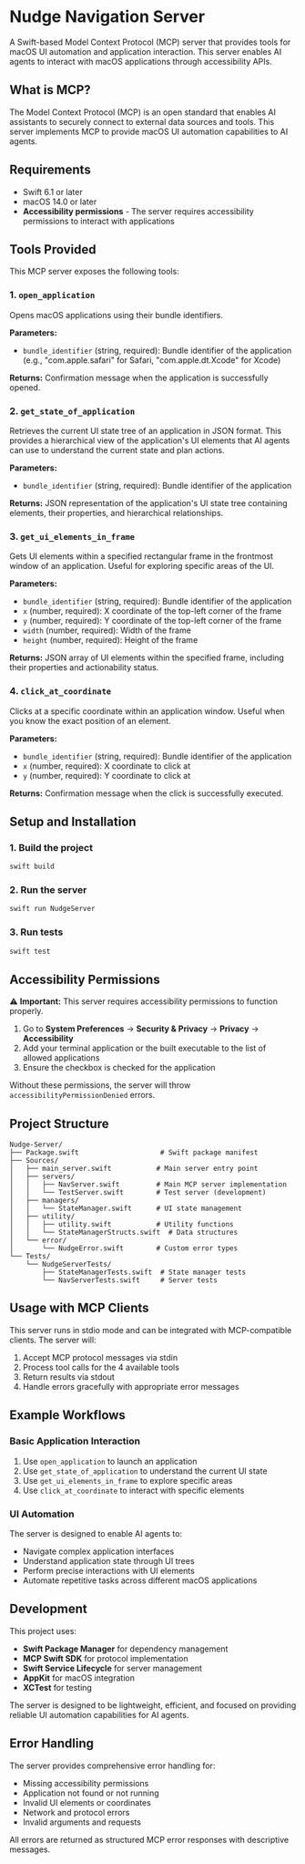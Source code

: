# Nudge Navigation Server

A Swift-based Model Context Protocol (MCP) server that provides tools for macOS UI automation and application interaction. This server enables AI agents to interact with macOS applications through accessibility APIs.

## What is MCP?

The Model Context Protocol (MCP) is an open standard that enables AI assistants to securely connect to external data sources and tools. This server implements MCP to provide macOS UI automation capabilities to AI agents.

## Requirements

- Swift 6.1 or later
- macOS 14.0 or later
- **Accessibility permissions** - The server requires accessibility permissions to interact with applications

## Tools Provided

This MCP server exposes the following tools:

### 1. `open_application`
Opens macOS applications using their bundle identifiers.

**Parameters:**
- `bundle_identifier` (string, required): Bundle identifier of the application (e.g., "com.apple.safari" for Safari, "com.apple.dt.Xcode" for Xcode)

**Returns:** Confirmation message when the application is successfully opened.

### 2. `get_state_of_application`
Retrieves the current UI state tree of an application in JSON format. This provides a hierarchical view of the application's UI elements that AI agents can use to understand the current state and plan actions.

**Parameters:**
- `bundle_identifier` (string, required): Bundle identifier of the application

**Returns:** JSON representation of the application's UI state tree containing elements, their properties, and hierarchical relationships.

### 3. `get_ui_elements_in_frame`
Gets UI elements within a specified rectangular frame in the frontmost window of an application. Useful for exploring specific areas of the UI.

**Parameters:**
- `bundle_identifier` (string, required): Bundle identifier of the application
- `x` (number, required): X coordinate of the top-left corner of the frame
- `y` (number, required): Y coordinate of the top-left corner of the frame  
- `width` (number, required): Width of the frame
- `height` (number, required): Height of the frame

**Returns:** JSON array of UI elements within the specified frame, including their properties and actionability status.

### 4. `click_at_coordinate`
Clicks at a specific coordinate within an application window. Useful when you know the exact position of an element.

**Parameters:**
- `bundle_identifier` (string, required): Bundle identifier of the application
- `x` (number, required): X coordinate to click at
- `y` (number, required): Y coordinate to click at

**Returns:** Confirmation message when the click is successfully executed.

## Setup and Installation

### 1. Build the project
```bash
swift build
```

### 2. Run the server
```bash
swift run NudgeServer
```

### 3. Run tests
```bash
swift test
```

## Accessibility Permissions

⚠️ **Important:** This server requires accessibility permissions to function properly.

1. Go to **System Preferences** → **Security & Privacy** → **Privacy** → **Accessibility**
2. Add your terminal application or the built executable to the list of allowed applications
3. Ensure the checkbox is checked for the application

Without these permissions, the server will throw `accessibilityPermissionDenied` errors.

## Project Structure

```
Nudge-Server/
├── Package.swift                    # Swift package manifest
├── Sources/
│   ├── main_server.swift           # Main server entry point
│   ├── servers/
│   │   ├── NavServer.swift         # Main MCP server implementation
│   │   └── TestServer.swift        # Test server (development)
│   ├── managers/
│   │   └── StateManager.swift      # UI state management
│   ├── utility/
│   │   ├── utility.swift           # Utility functions
│   │   └── StateManagerStructs.swift  # Data structures
│   └── error/
│       └── NudgeError.swift        # Custom error types
└── Tests/
    └── NudgeServerTests/
        ├── StateManagerTests.swift  # State manager tests
        └── NavServerTests.swift     # Server tests
```

## Usage with MCP Clients

This server runs in stdio mode and can be integrated with MCP-compatible clients. The server will:

1. Accept MCP protocol messages via stdin
2. Process tool calls for the 4 available tools
3. Return results via stdout
4. Handle errors gracefully with appropriate error messages

## Example Workflows

### Basic Application Interaction
1. Use `open_application` to launch an application
2. Use `get_state_of_application` to understand the current UI state
3. Use `get_ui_elements_in_frame` to explore specific areas
4. Use `click_at_coordinate` to interact with specific elements

### UI Automation
The server is designed to enable AI agents to:
- Navigate complex application interfaces
- Understand application state through UI trees
- Perform precise interactions with UI elements
- Automate repetitive tasks across different macOS applications

## Development

This project uses:
- **Swift Package Manager** for dependency management
- **MCP Swift SDK** for protocol implementation
- **Swift Service Lifecycle** for server management
- **AppKit** for macOS integration
- **XCTest** for testing

The server is designed to be lightweight, efficient, and focused on providing reliable UI automation capabilities for AI agents.

## Error Handling

The server provides comprehensive error handling for:
- Missing accessibility permissions
- Application not found or not running
- Invalid UI elements or coordinates
- Network and protocol errors
- Invalid arguments and requests

All errors are returned as structured MCP error responses with descriptive messages.
